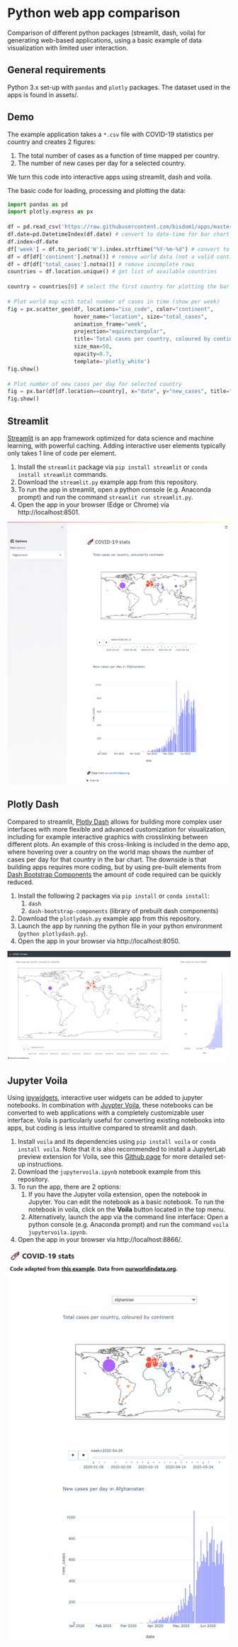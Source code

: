 # Python web app comparison
Comparison of different python packages (streamlit, dash, voila) for generating web-based applications, using a basic example of data visualization with limited user interaction. 

## General requirements
Python 3.x set-up with `pandas` and `plotly` packages. The dataset used in the apps is found in assets/. 

## Demo
The example application takes a `*.csv` file with COVID-19 statistics per country and creates 2 figures:
1. The total number of cases as a function of time mapped per country.
2. The number of new cases per day for a selected country.

We turn this code into interactive apps using streamlit, dash and voila.

The basic code for loading, processing and plotting the data:
```python
import pandas as pd 
import plotly.express as px

df = pd.read_csv('https://raw.githubusercontent.com/bisdom1/apps/master/assets/owid-covid-data.csv', na_values='nan') 
df.date=pd.DatetimeIndex(df.date) # convert to date-time for bar chart plot
df.index=df.date
df['week'] = df.to_period('W').index.strftime("%Y-%m-%d") # convert to weekly data for time plotting
df = df[df['continent'].notna()] # remove world data (not a valid continent)
df = df[df['total_cases'].notna()] # remove incomplete rows
countries = df.location.unique() # get list of available countries

country = countries[0] # select the first country for plotting the bar chart

# Plot world map with total number of cases in time (show per week)
fig = px.scatter_geo(df, locations="iso_code", color="continent",
                     hover_name="location", size="total_cases",
                     animation_frame="week",
                     projection="equirectangular",
                     title='Total cases per country, coloured by continent',
                     size_max=50,
                     opacity=0.7,
                     template='plotly_white')
fig.show()

# Plot number of new cases per day for selected country
fig = px.bar(df[df.location==country], x="date", y="new_cases", title="New cases per day in " + country,template='plotly_white')
fig.show()
```

## Streamlit
[Streamlit](https://www.streamlit.io/) is an app framework optimized for data science and machine learning, with powerful caching. Adding interactive user elements typically only takes 1 line of code per element.

1. Install the `streamlit` package via `pip install streamlit` or `conda install streamlit` commands.
2. Download the `streamlit.py` example app from this repository.
3. To run the app in streamlit, open a python console (e.g. Anaconda prompt) and run the command `streamlit run streamlit.py`.
4. Open the app in your browser (Edge or Chrome) via http://localhost:8501.

![Streamlit app](assets/streamlit.PNG)

## Plotly Dash
Compared to streamlit, [Plotly Dash](https://plotly.com/dash/) allows for building more complex user interfaces with more flexible and advanced customization for visualization, including for example interactive graphics with crosslinking between different plots. An example of this cross-linking is included in the demo app, where hovering over a country on the world map shows the number of cases per day for that country in the bar chart. 
The downside is that building apps requires more coding, but by using pre-built elements from [Dash Bootstrap Components](https://dash-bootstrap-components.opensource.faculty.ai/) the amount of code required can be quickly reduced.

1. Install the following 2 packages via `pip install` or `conda install`:
    1. `dash`
    2. `dash-bootstrap-components` (library of prebuilt dash components)
2. Download the `plotlydash.py` example app from this repository.
3. Launch the app by running the python file in your python environment (`python plotlydash.py`).
4. Open the app in your browser via http://localhost:8050.

![Plotly Dash app](assets/dash.png)

## Jupyter Voila
Using [ipywidgets](https://ipywidgets.readthedocs.io/en/latest/), interactive user widgets can be added to jupyter notebooks. In combination with [Juypter Voila](https://github.com/voila-dashboards/voila), these notebooks can be converted to web applications with a completely customizable user interface. Voila is particularly useful for converting existing notebooks into apps, but coding is less intuitive compared to streamlit and dash.

1. Install `voila` and its dependencies using `pip install voila` or `conda install voila`. Note that it is also recommended to install a JupyterLab preview extension for Voila, see this [Github page](https://github.com/voila-dashboards/voila) for more detailed set-up instructions.
2. Download the `jupytervoila.ipynb` notebook example from this repository.
3. To run the app, there are 2 options:
    1. If you have the Jupyter voila extension, open the notebook in Jupyter. You can edit the notebook as a basic notebook. To run the notebook in voila, click on the __Voila__ button located in the top menu.
    2. Alternatively, launch the app via the command line interface: Open a python console (e.g. Anaconda prompt) and run the command `voila jupytervoila.ipynb`.
3. Open the app in your browser via http://localhost:8866/.

![Jupyter Voila app](assets/jupyter.PNG)